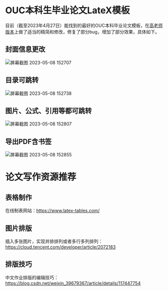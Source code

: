 # OUC本科生毕业论文LateX模板
目前（截至2023年4月27日）能找到的最好的OUC本科毕业论文模板，在[高老师版本](https://github.com/summitgao/OUC-LaTex-bachelor)上做了适当的精简和修改，修复了部分bug，增加了部分效果，具体如下。 

## 封面信息更改
![屏幕截图 2023-05-08 152707](https://user-images.githubusercontent.com/54654343/236763944-e0f85b71-6ed3-430b-b065-b1d909c692f6.png) 

## 目录可跳转
![屏幕截图 2023-05-08 152738](https://user-images.githubusercontent.com/54654343/236763953-b95e1a9c-f304-44a0-8d40-63fcb650a3d7.png) 

## 图片、公式、引用等都可跳转
![屏幕截图 2023-05-08 152807](https://user-images.githubusercontent.com/54654343/236763958-8ec118a0-f74c-4ba6-90f4-7bb017d4d53a.png) 

## 导出PDF含书签
![屏幕截图 2023-05-08 152855](https://user-images.githubusercontent.com/54654343/236763962-2e0a50e7-f555-4bfd-8306-0aa5418bf8ff.png)

# 论文写作资源推荐

## 表格制作

在线制表网站：https://www.latex-tables.com/

## 图片排版

插入多张图片，实现并排排列或者多行多列排列：https://cloud.tencent.com/developer/article/2072183

## 排版技巧

中文作业排版的编辑技巧：https://blog.csdn.net/weixin_39679367/article/details/117447754
